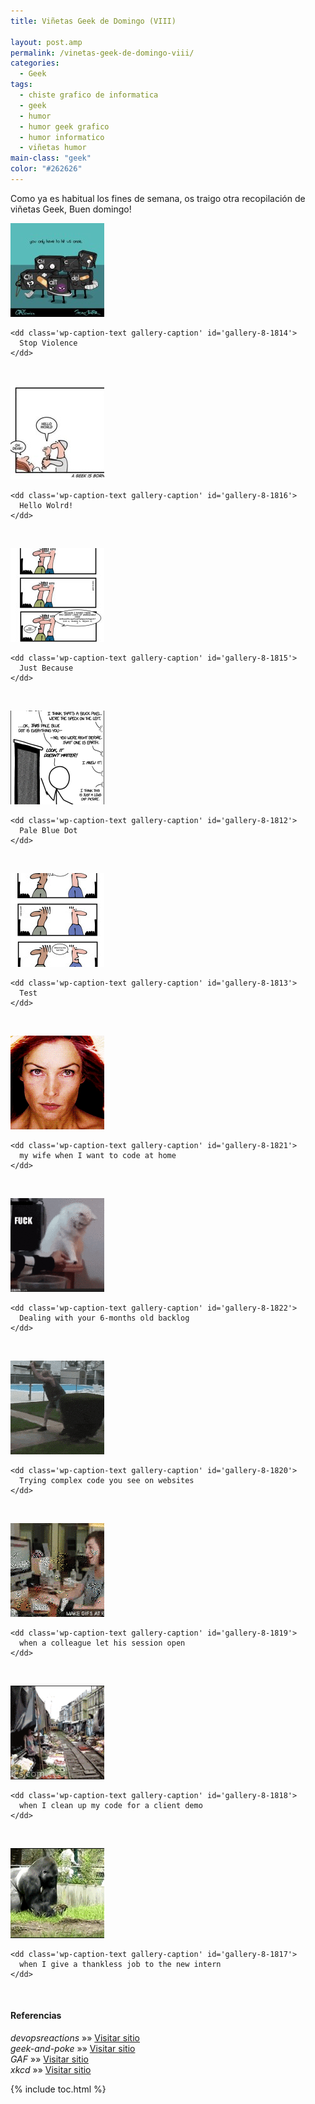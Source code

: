 ```yaml
---
title: Viñetas Geek de Domingo (VIII)

layout: post.amp
permalink: /vinetas-geek-de-domingo-viii/
categories:
  - Geek
tags:
  - chiste grafico de informatica
  - geek
  - humor
  - humor geek grafico
  - humor informatico
  - viñetas humor
main-class: "geek"
color: "#262626"
---
```

Como ya es habitual los fines de semana, os traigo otra recopilación de viñetas Geek, Buen domingo!  

<!--ad-->




<div id='gallery-8' class='gallery galleryid-1811 gallery-columns-1 gallery-size-thumbnail'>
  <dl class='gallery-item'>
    <dt class='gallery-icon landscape'>
      <a href='/assets/img/2013/08/Stop-Violence.jpg'><img  src="/assets/img/2013/08/Stop-Violence-150x150.jpg" class="attachment-thumbnail" alt="Stop Violence" aria-describedby="gallery-8-1814" /></a>
    </dt>

    <dd class='wp-caption-text gallery-caption' id='gallery-8-1814'>
      Stop Violence
    </dd>
  </dl>

  <br style="clear: both" />

  <dl class='gallery-item'>
    <dt class='gallery-icon landscape'>
      <a href='/assets/img/2013/08/facebook_-1810787013.jpg'><img  src="/assets/img/2013/08/facebook_-1810787013-150x150.jpg" class="attachment-thumbnail" alt="Hello Wolrd!" aria-describedby="gallery-8-1816" /></a>
    </dt>

    <dd class='wp-caption-text gallery-caption' id='gallery-8-1816'>
      Hello Wolrd!
    </dd>
  </dl>

  <br style="clear: both" />

  <dl class='gallery-item'>
    <dt class='gallery-icon portrait'>
      <a href='/assets/img/2013/08/just-because.jpg'><img  src="/assets/img/2013/08/just-because-150x150.jpg" class="attachment-thumbnail" alt="Just Because" aria-describedby="gallery-8-1815" /></a>
    </dt>

    <dd class='wp-caption-text gallery-caption' id='gallery-8-1815'>
      Just Because
    </dd>
  </dl>

  <br style="clear: both" />

  <dl class='gallery-item'>
    <dt class='gallery-icon portrait'>
      <a href='/assets/img/2013/08/pale_blue_dot.png'><img  src="/assets/img/2013/08/pale_blue_dot-150x150.png" class="attachment-thumbnail" alt="Pale Blue Dot" aria-describedby="gallery-8-1812" /></a>
    </dt>

    <dd class='wp-caption-text gallery-caption' id='gallery-8-1812'>
      Pale Blue Dot
    </dd>
  </dl>

  <br style="clear: both" />

  <dl class='gallery-item'>
    <dt class='gallery-icon portrait'>
      <a href='/assets/img/2013/08/tdd.jpg'><img  src="/assets/img/2013/08/tdd-150x150.jpg" class="attachment-thumbnail" alt="Test" aria-describedby="gallery-8-1813" /></a>
    </dt>

    <dd class='wp-caption-text gallery-caption' id='gallery-8-1813'>
      Test
    </dd>
  </dl>

  <br style="clear: both" />

  <dl class='gallery-item'>
    <dt class='gallery-icon landscape'>
      <a href='/assets/img/2013/08/my-wife-when-I-want-to-code-at-home.gif'><img  src="/assets/img/2013/08/my-wife-when-I-want-to-code-at-home-150x150.gif" class="attachment-thumbnail" alt="my wife when I want to code at home" aria-describedby="gallery-8-1821" /></a>
    </dt>

    <dd class='wp-caption-text gallery-caption' id='gallery-8-1821'>
      my wife when I want to code at home
    </dd>
  </dl>

  <br style="clear: both" />

  <dl class='gallery-item'>
    <dt class='gallery-icon landscape'>
      <a href='/assets/img/2013/08/Dealing-with-your-6-months-old-backlog.gif'><img  src="/assets/img/2013/08/Dealing-with-your-6-months-old-backlog-150x150.gif" class="attachment-thumbnail" alt="Dealing with your 6-months old backlog" aria-describedby="gallery-8-1822" /></a>
    </dt>

    <dd class='wp-caption-text gallery-caption' id='gallery-8-1822'>
      Dealing with your 6-months old backlog
    </dd>
  </dl>

  <br style="clear: both" />

  <dl class='gallery-item'>
    <dt class='gallery-icon portrait'>
      <a href='/assets/img/2013/08/Trying-complex-code-you-see-on-websites.gif'><img  src="/assets/img/2013/08/Trying-complex-code-you-see-on-websites-150x150.gif" class="attachment-thumbnail" alt="Trying complex code you see on websites" aria-describedby="gallery-8-1820" /></a>
    </dt>

    <dd class='wp-caption-text gallery-caption' id='gallery-8-1820'>
      Trying complex code you see on websites
    </dd>
  </dl>

  <br style="clear: both" />

  <dl class='gallery-item'>
    <dt class='gallery-icon landscape'>
      <a href='/assets/img/2013/08/when-a-colleague-let-his-session-open.gif'><img  src="/assets/img/2013/08/when-a-colleague-let-his-session-open-150x150.gif" class="attachment-thumbnail" alt="when a colleague let his session open" aria-describedby="gallery-8-1819" /></a>
    </dt>

    <dd class='wp-caption-text gallery-caption' id='gallery-8-1819'>
      when a colleague let his session open
    </dd>
  </dl>

  <br style="clear: both" />

  <dl class='gallery-item'>
    <dt class='gallery-icon landscape'>
      <a href='/assets/img/2013/08/when-I-clean-up-my-code-for-a-client-demo.gif'><img  src="/assets/img/2013/08/when-I-clean-up-my-code-for-a-client-demo-150x150.gif" class="attachment-thumbnail" alt="when I clean up my code for a client demo" aria-describedby="gallery-8-1818" /></a>
    </dt>

    <dd class='wp-caption-text gallery-caption' id='gallery-8-1818'>
      when I clean up my code for a client demo
    </dd>
  </dl>

  <br style="clear: both" />

  <dl class='gallery-item'>
    <dt class='gallery-icon landscape'>
      <a href='/assets/img/2013/08/when-I-give-a-thankless-job-to-the-new-intern.gif'><img  src="/assets/img/2013/08/when-I-give-a-thankless-job-to-the-new-intern-150x144.gif" class="attachment-thumbnail" alt="when I give a thankless job to the new intern" aria-describedby="gallery-8-1817" /></a>
    </dt>

    <dd class='wp-caption-text gallery-caption' id='gallery-8-1817'>
      when I give a thankless job to the new intern
    </dd>
  </dl>

  <br style="clear: both" />
</div>

#### Referencias

*devopsreactions* »» <a href="http://devopsreactions.tumblr.com/" target="_blank">Visitar sitio</a>  
*geek-and-poke* »» <a href="http://geek-and-poke.com/" target="_blank">Visitar sitio</a>  
*GAF* »» <a href="https://www.facebook.com/comics.gaf" target="_blank">Visitar sitio</a>  
*xkcd* »» <a href="http://xkcd.com" target="_blank">Visitar sitio</a>



{% include toc.html %}
